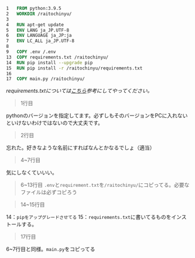 ```Dockerfile
1   FROM python:3.9.5
2   WORKDIR /raitochinyu/
3
4   RUN apt-get update
5   ENV LANG ja_JP.UTF-8
6   ENV LANGUAGE ja_JP:ja
7   ENV LC_ALL ja_JP.UTF-8
8
9   COPY .env /.env
13  COPY requirements.txt /raitochinyu/
14  RUN pip install --upgrade pip
15  RUN pip install -r /raitochinyu/requirements.txt
16
17  COPY main.py /raitochinyu/
```


*requirements.txtについては[こちら](https://www.delftstack.com/ja/howto/python/python-create-requirements.txt/)参考にしてやってください。*

> 1行目

pythonのバージョンを指定してます。必ずしもそのバージョンをPCに入れないといけないわけではないので大丈夫です。

> 2行目

忘れた。好きなような名前にすればなんとかなるでしょ（適当）

> 4~7行目

気にしなくていいい。

> 6~13行目
`.env`と`requirement.txt`を`/raitochinyu/`にコピってる。必要なファイルは必ずコピろう

> 14~15行目

14：`pipをアップグレードさせてる`
15：`requirements.txt`に書いてるものをインストールする。

> 17行目

6~7行目と同様。`main.py`をコピってる
